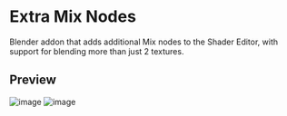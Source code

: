 # Extra Mix Nodes
Blender addon that adds additional Mix nodes to the Shader Editor, with support for blending more than just 2 textures.

## Preview
![image](https://github.com/theanine3D/extra-mix-nodes/assets/88953117/c1d402dc-02bf-4798-82ea-ee3d5d51b2f7) ![image](https://github.com/theanine3D/extra-mix-nodes/assets/88953117/9d1e2e61-210d-42cc-913f-3d1b71bcd825)
